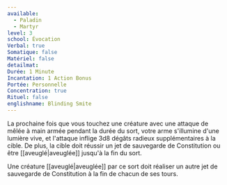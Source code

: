 ```yaml
---
available:
  - Paladin
  - Martyr
level: 3
school: Évocation
Verbal: true
Somatique: false
Matériel: false
detailmat: 
Durée: 1 Minute
Incantation: 1 Action Bonus
Portée: Personnelle
Concentration: true
Rituel: false
englishname: Blinding Smite
---
```


La prochaine fois que vous touchez une créature avec une attaque de mêlée à main armée pendant la durée du sort, votre arme s'illumine d'une lumière vive, et l'attaque inflige 3d8 dégâts radieux supplémentaires à la cible. De plus, la cible doit réussir un jet de sauvegarde de Constitution ou être [[aveuglé|aveuglée]] jusqu'à la fin du sort.

Une créature [[aveuglé|aveuglée]] par ce sort doit réaliser un autre jet de sauvegarde de Constitution à la fin de chacun de ses tours.